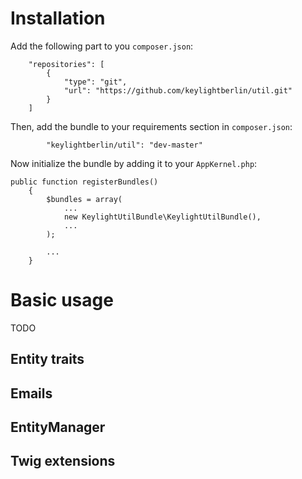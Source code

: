 # Installation

Add the following part to you `composer.json`:

```
    "repositories": [
        {
            "type": "git",
            "url": "https://github.com/keylightberlin/util.git"
        }
    ]
```

Then, add the bundle to your requirements section in `composer.json`:

```
        "keylightberlin/util": "dev-master"
```

Now initialize the bundle by adding it to your `AppKernel.php`:

```
public function registerBundles()
    {
        $bundles = array(
            ...
            new KeylightUtilBundle\KeylightUtilBundle(),
            ...
        );
        
        ...
    }

```

# Basic usage

TODO

## Entity traits

## Emails

## EntityManager

## Twig extensions
